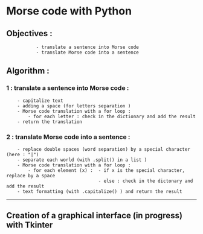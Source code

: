 # Morse code  with Python

## Objectives :  
               - translate a sentence into Morse code
               - translate Morse code into a sentence

## Algorithm :

### 1 : translate a sentence into Morse code :
        - capitalize text
        - adding a space (for letters separation )
        - Morse code translation with a for loop :
            - for each letter : check in the dictionary and add the result
        - return the translation
        
        
### 2 : translate Morse code into a sentence :
        - replace double spaces (word separation) by a special character (here : "|")
        - separate each world (with .split() in a list )
        - Morse code translation with a for loop :
            - for each element (x) :  - if x is the special character, replace by a space 
                                      - else : check in the dictonary and add the result
        - text formatting (with .capitalize() ) and return the result


---

## Creation of a graphical interface (in progress) with Tkinter
